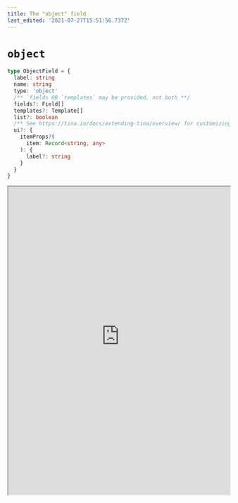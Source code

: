 ```yaml
---
title: The "object" field
last_edited: '2021-07-27T15:51:56.737Z'
---
```


# `object`

```ts
type ObjectField = {
  label: string
  name: string
  type: 'object'
  /** `fields OR `templates` may be provided, not both **/
  fields?: Field[]
  templates?: Template[]
  list?: boolean
  /** See https://tina.io/docs/extending-tina/overview/ for customizing the UI **/
  ui?: {
    itemProps?(
      item: Record<string, any>
    ): {
      label?: string
    }
  }
}
```

<iframe width="100%" height="700px" src="https://tina-gql-playground.vercel.app/iframe/object" />

### As a `list`

> **Default Values**  
> To display default values when fields are first added to a page, use the `defaultItem` property. 
>   
> Currently, if setting a default value for a [rich-text field](/docs/reference/types/rich-text/), you must provide the document AST. See [example here](/docs/schema/#default-value-for-rich-text)

<a href="https://tina-gql-playground.vercel.app/object-list-data" target="_blank">See this example</a> of a list of objects with default values.

### With multiple `templates`

If you always want your object to have the same fields, use the `fields` property. But if an object can be one of any different shape, define them as `templates`.

<a href="https://tina-gql-playground.vercel.app/object-list-templates" target="_blank">See Example</a>
